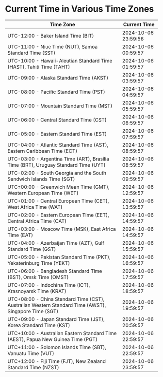 # Current Time in Various Time Zones

| Time Zone | Current Time |
|-----------|--------------|
| UTC-12:00 - Baker Island Time (BIT) | 2024-10-06 23:59:56 |
| UTC-11:00 - Niue Time (NUT), Samoa Standard Time (SST) | 2024-10-06 00:59:57 |
| UTC-10:00 - Hawaii-Aleutian Standard Time (HAST), Tahiti Time (TAHT) | 2024-10-06 01:59:57 |
| UTC-09:00 - Alaska Standard Time (AKST) | 2024-10-06 03:59:57 |
| UTC-08:00 - Pacific Standard Time (PST) | 2024-10-06 04:59:57 |
| UTC-07:00 - Mountain Standard Time (MST) | 2024-10-06 05:59:57 |
| UTC-06:00 - Central Standard Time (CST) | 2024-10-06 06:59:57 |
| UTC-05:00 - Eastern Standard Time (EST) | 2024-10-06 07:59:57 |
| UTC-04:00 - Atlantic Standard Time (AST), Eastern Caribbean Time (ECT) | 2024-10-06 08:59:57 |
| UTC-03:00 - Argentina Time (ART), Brasília Time (BRT), Uruguay Standard Time (UYT) | 2024-10-06 08:59:57 |
| UTC-02:00 - South Georgia and the South Sandwich Islands Time (SGT) | 2024-10-06 09:59:57 |
| UTC±00:00 - Greenwich Mean Time (GMT), Western European Time (WET) | 2024-10-06 12:59:57 |
| UTC+01:00 - Central European Time (CET), West Africa Time (WAT) | 2024-10-06 13:59:57 |
| UTC+02:00 - Eastern European Time (EET), Central Africa Time (CAT) | 2024-10-06 14:59:57 |
| UTC+03:00 - Moscow Time (MSK), East Africa Time (EAT) | 2024-10-06 14:59:57 |
| UTC+04:00 - Azerbaijan Time (AZT), Gulf Standard Time (GST) | 2024-10-06 15:59:57 |
| UTC+05:00 - Pakistan Standard Time (PKT), Yekaterinburg Time (YEKT) | 2024-10-06 16:59:57 |
| UTC+06:00 - Bangladesh Standard Time (BST), Omsk Time (OMST) | 2024-10-06 17:59:57 |
| UTC+07:00 - Indochina Time (ICT), Krasnoyarsk Time (KRAT) | 2024-10-06 18:59:57 |
| UTC+08:00 - China Standard Time (CST), Australian Western Standard Time (AWST), Singapore Time (SGT) | 2024-10-06 19:59:57 |
| UTC+09:00 - Japan Standard Time (JST), Korea Standard Time (KST) | 2024-10-06 20:59:57 |
| UTC+10:00 - Australian Eastern Standard Time (AEST), Papua New Guinea Time (PGT) | 2024-10-06 22:59:57 |
| UTC+11:00 - Solomon Islands Time (SBT), Vanuatu Time (VUT) | 2024-10-06 22:59:57 |
| UTC+12:00 - Fiji Time (FJT), New Zealand Standard Time (NZST) | 2024-10-06 23:59:57 |
